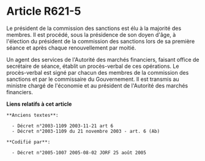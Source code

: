 # Article R621-5

Le président de la commission des sanctions est élu à la majorité des membres. Il est procédé, sous la présidence de son
doyen d'âge, à l'élection du président de la commission des sanctions lors de sa première séance et après chaque
renouvellement par moitié.

Un agent des services de l'Autorité des marchés financiers, faisant office de secrétaire de séance, établit un procès-verbal
de ces opérations. Le procès-verbal est signé par chacun des membres de la commission des sanctions et par le commissaire du
Gouvernement. Il est transmis au ministre chargé de l'économie et au président de l'Autorité des marchés financiers.

**Liens relatifs à cet article**

	**Anciens textes**:

	  - Décret n°2003-1109 2003-11-21 art 6
	  - Décret n°2003-1109 du 21 novembre 2003 - art. 6 (Ab)

	**Codifié par**:

	  - Décret n°2005-1007 2005-08-02 JORF 25 août 2005

